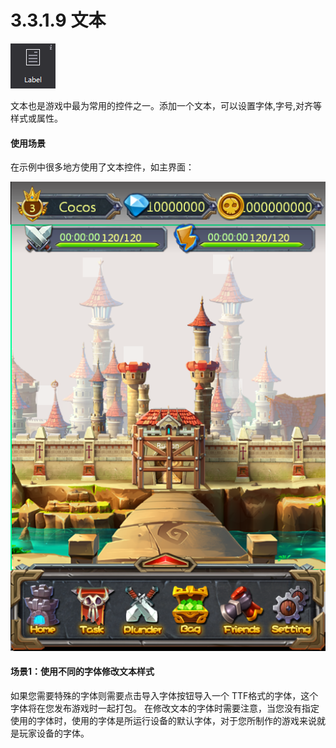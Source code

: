 # 3.3.1.9 文本

 
![image](res/image092.png)

文本也是游戏中最为常用的控件之一。添加一个文本，可以设置字体,字号,对齐等样式或属性。


#### 使用场景
在示例中很多地方使用了文本控件，如主界面：
   
![image](res/image093.png)

#### 场景1：使用不同的字体修改文本样式
如果您需要特殊的字体则需要点击导入字体按钮导入一个 TTF格式的字体，这个字体将在您发布游戏时一起打包。
在修改文本的字体时需要注意，当您没有指定使用的字体时，使用的字体是所运行设备的默认字体，对于您所制作的游戏来说就是玩家设备的字体。

